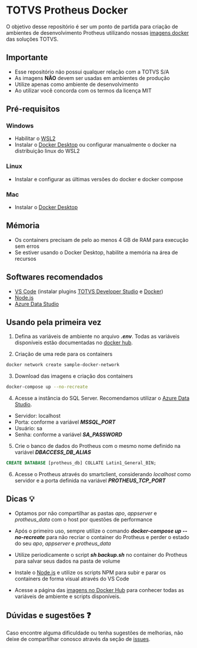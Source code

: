 # TOTVS Protheus Docker

O objetivo desse repositório é ser um ponto de partida para criação de ambientes de 
desenvolvimento Protheus utilizando nossas [imagens docker](https://hub.docker.com/u/soulsys) das soluções TOTVS.

## Importante

- Esse repositório não possui qualquer relação com a TOTVS S/A
- As imagens **NÃO** devem ser usadas em ambientes de produção
- Utilize apenas como ambiente de desenvolvimento
- Ao utilizar você concorda com os termos da licença MIT

## Pré-requisitos

### Windows

- Habilitar o [WSL2](https://www.omgubuntu.co.uk/how-to-install-wsl2-on-windows-10)
- Instalar o [Docker Desktop](https://docs.docker.com/desktop/windows/install) ou configurar manualmente o docker na distribuição linux do WSL2

### Linux

- Instalar e configurar as últimas versões do docker e docker compose

### Mac

- Instalar o [Docker Desktop](https://docs.docker.com/desktop/mac/install/)

## Mémoria

- Os containers precisam de pelo ao menos 4 GB de RAM para execução sem erros
- Se estiver usando o Docker Desktop, habilite a memória na área de recursos

## Softwares recomendados

- [VS Code](https://code.visualstudio.com/download)
(instalar plugins [TOTVS Developer Studio](https://marketplace.visualstudio.com/items?itemName=totvs.tds-vscode) e 
[Docker](https://marketplace.visualstudio.com/items?itemName=ms-azuretools.vscode-docker))
- [Node.js](https://nodejs.org/en/download/)
- [Azure Data Studio](https://docs.microsoft.com/pt-br/sql/azure-data-studio/download-azure-data-studio?view=sql-server-ver15)

## Usando pela primeira vez

1. Defina as variáveis de ambiente no arquivo ***.env***. 
Todas as variáveis disponíveis estão documentadas no [docker hub](https://hub.docker.com/u/soulsys).

3. Criação de uma rede para os containers

```bash
docker network create sample-docker-network
```

3. Download das imagens e criação dos containers

```bash
docker-compose up --no-recreate
```

4. Acesse a instância do SQL Server. Recomendamos utilizar o [Azure Data Studio](https://docs.microsoft.com/pt-br/sql/azure-data-studio/download-azure-data-studio?view=sql-server-ver15).
- Servidor: localhost
- Porta: conforme a variável ***MSSQL_PORT***
- Usuário: sa
- Senha: conforme a variável ***SA_PASSWORD***

5. Crie o banco de dados do Protheus com o mesmo nome definido na variável ***DBACCESS_DB_ALIAS***

```sql
CREATE DATABASE [protheus_db] COLLATE Latin1_General_BIN;
```

6. Acesse o Protheus através do smartclient, considerando *localhost* como servidor e a porta definida 
na variável ***PROTHEUS_TCP_PORT***

## Dicas 💡

- Optamos por não compartilhar as pastas *apo*, *appserver* e *protheus_data* com o host por questões de performance

- Após o primeiro uso, sempre utilize o comando ***docker-compose up --no-recreate*** para não recriar o container 
do Protheus e perder o estado do seu *apo*, *appserver* e *protheus_data*

- Utilize periodicamente o script ***sh backup.sh*** no container do Protheus para salvar seus dados na pasta de volume

- Instale o [Node.js](https://nodejs.org/en/download/) e utilize os scripts NPM para subir e parar os containers 
de forma visual através do VS Code

- Acesse a página das [imagens no Docker Hub](https://hub.docker.com/u/soulsys) para conhecer todas 
as variáveis de ambiente e scripts disponíveis.

## Dúvidas e sugestões ❓

Caso encontre alguma dificuldade ou tenha sugestões de melhorias, não deixe de compartilhar conosco através da seção de [issues](https://github.com/soulsys/totvs-protheus-docker/issues).
